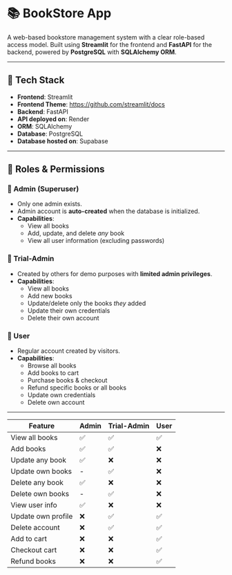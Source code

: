 # 📚 BookStore App

A web-based bookstore management system with a clear role-based access model. Built using **Streamlit** for the frontend and **FastAPI** for the backend, powered by **PostgreSQL** with **SQLAlchemy ORM**.

---

## 🧱 Tech Stack

- **Frontend**: Streamlit
- **Frontend Theme**: https://github.com/streamlit/docs
- **Backend**: FastAPI
- **API deployed on**: Render
- **ORM**: SQLAlchemy
- **Database**: PostgreSQL
- **Database hosted on**: Supabase

---

## 👥 Roles & Permissions

### 🔐 Admin (Superuser)
- Only one admin exists.
- Admin account is **auto-created** when the database is initialized.
- **Capabilities**:
  - View all books
  - Add, update, and delete *any* book
  - View all user information (excluding passwords)

### 🧪 Trial-Admin
- Created by others for demo purposes with **limited admin privileges**.
- **Capabilities**:
  - View all books
  - Add new books
  - Update/delete only the books *they* added
  - Update their own credentials
  - Delete their own account

### 👤 User
- Regular account created by visitors.
- **Capabilities**:
  - Browse all books
  - Add books to cart
  - Purchase books & checkout
  - Refund specific books or all books
  - Update own credentials
  - Delete own account

---

| Feature            | Admin | Trial-Admin | User |
| ------------------ | ----- | ----------- | ---- |
| View all books     | ✅     | ✅           | ✅    |
| Add books          | ✅     | ✅           | ❌    |
| Update any book    | ✅     | ❌           | ❌    |
| Update own books   | -     | ✅           | ❌    |
| Delete any book    | ✅     | ❌           | ❌    |
| Delete own books   | -     | ✅           | ❌    |
| View user info     | ✅     | ❌           | ❌    |
| Update own profile | ❌     | ✅           | ✅    |
| Delete account     | ❌     | ✅           | ✅    |
| Add to cart        | ❌     | ❌           | ✅    |
| Checkout cart      | ❌     | ❌           | ✅    |
| Refund books       | ❌     | ❌           | ✅    |


